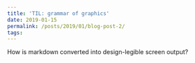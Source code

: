 ```yaml
---
title: 'TIL: grammar of graphics'
date: 2019-01-15
permalink: /posts/2019/01/blog-post-2/
tags:
---
```


How is markdown converted into design-legible screen output?
